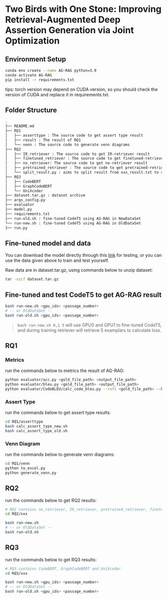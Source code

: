 # Two Birds with One Stone: Improving Retrieval-Augmented Deep Assertion Generation via Joint Optimization

## Environment Setup

```bash
conda env create --name AG-RAG python=3.9
conda activate AG-RAG
pip install -r requirements.txt
```

tips: torch version may depend on CUDA version, so you should check the version of CUDA and replace it in requirements.txt.

## Folder Structure

```bash
.
├── README.md
├── RQ1
│   ├── asserttype : The source code to get assert type result
│   ├── result : The result of RQ1
│   └── venn : The source code to generate venn diagrams
├── RQ2
│   ├── IR_retriever : The source code to get IR-retriever result
│   ├── finetuned_retriever : The source code to get finetuned-retriever result
│   ├── no_retriever: The source code to get no-retriever result
│   ├── pretrained_retriever : The source code to get pretrained-retriever result
│   └── split_result.py : aims to split result from xxx_result.txt to xxx.gold and xxx.output in RQ2
├── RQ3
│   ├── CodeBERT
│   ├── GraphCodeBERT
│   └── UniXcoder
├── dataset.tar.gz : dataset archive
├── args_config.py
├── evaluator
├── model.py
├── requirements.txt
├── run-old.sh : fine-tuned CodeT5 using AG-RAG in NewDataSet
└── run-new.sh : fine-tuned CodeT5 using AG-RAG in OldDataSet
├── run.py
```

## Fine-tuned model and data

You can download the model directly through this [link](https://drive.google.com/drive/folders/1u3lCDk-ediE20U0XUHyTEg2ektC-I3Hd?usp=sharing) for testing, or you can use the data given above to train and test yourself.

Raw data are in dataset.tar.gz, using commands below to unzip dataset:

```bash
tar -xzcf dataset.tar.gz
```

## Fine-tuned and test CodeT5 to get AG-RAG result

```bash
bash run-new.sh <gpu_ids> <passage_number>
# -- or OldDataSet --
bash run-old.sh <gpu_ids> <passage_number>
```

> `bash run-new.sh 0,1 5` will use GPU0 and GPU1 to fine-tuned CodeT5, and during training retriever will retrieve 5 examplars to calculate loss.

## RQ1

### Metrics

run the commands below to metrics the result of AG-RAG:

```bash
python evaluator/acc.py <gold_file_path> <output_file_path>
python evaluator/bleu.py <gold_file_path> <output_file_path>
python evaluator/CodeBLEU/calc_code_bleu.py --refs <gold_file_path> --hyp <output_file_path> --lang java
```

### Assert Type

run the commands below to get assert type results:

```bash
cd RQ1/asserttype
bash calc_assert_type_new.sh
bash calc_assert_type_old.sh
```

### Venn Diagram

run the commands below to generate venn diagrams:

```bash
cd RQ1/venn
python to_excel.py
python generate_venn.py
```

## RQ2

run the commands below to get RQ2 results:

```bash
# RQ2 contains no_retriever, IR_retriever, pretrained_retriever, finetuned_retriever
cd RQ2/xxx

bash run-new.sh
# -- or OldDataSet --
bash run-old.sh
```

## RQ3

run the commands below to get RQ3 results:

```bash
# RQ3 contains CodeBERT, GraphCodeBERT and UniXcoder
cd RQ3/xxx

bash run-new.sh <gpu_ids> <passage_number>
# -- or OldDataSet --
bash run-old.sh <gpu_ids> <passage_number>
```

